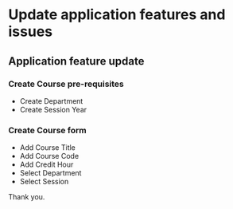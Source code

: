 # Update application features and issues

## Application feature update

### Create Course pre-requisites

- Create Department
- Create Session Year

### Create Course form

- Add Course Title
- Add Course Code
- Add Credit Hour
- Select Department
- Select Session

Thank you.
